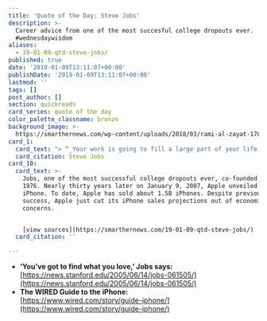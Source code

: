```yaml
---
title: 'Quote of the Day: Steve Jobs'
description: >-
  Career advice from one of the most succesful college dropouts ever.
  #wednesdaywisdom
aliases:
  - 19-01-09-qtd-steve-jobs/
published: true
date: '2019-01-09T13:11:07+00:00'
publishDate: '2019-01-09T13:11:07+00:00'
lastmod: ''
tags: []
post_author: []
section: quickreads
card_series: quote of the day
color_palette_classname: bronze
background_image: >-
  https://smarthernews.com/wp-content/uploads/2018/03/rami-al-zayat-170349-unsplash-scaled.jpg
card_1:
  card_text: "> “_Your work is going to fill a large part of your life, and the only way to be truly satisfied is to do what you believe is great work. And the only way to do great work is to love what you do. If you haven’t found it yet, keep looking. Don’t settle. As with all matters of the heart, you’ll know when you find it_.”\n\nSteve Jobs"
  card_citation: Steve Jobs
card_10:
  card_text: >-
    Jobs, one of the most successful college dropouts ever, co-founded Apple in
    1976. Nearly thirty years later on January 9, 2007, Apple unveiled the
    iPhone. To date, Apple has sold about 1.5B iPhones. Despite previous
    success, Apple just cut its iPhone sales projections out of economic
    concerns.


    [view sources](https://smarthernews.com/19-01-09-qtd-steve-jobs/)
  card_citation: ''

---
```

*   **‘You’ve got to find what you love,’ Jobs says:**  
    [https://news.stanford.edu/2005/06/14/jobs-061505/](https://news.stanford.edu/2005/06/14/jobs-061505/)
*   **The WIRED Guide to the iPhone:**  
    [https://www.wired.com/story/guide-iphone/](https://www.wired.com/story/guide-iphone/)
